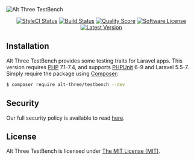![Alt Three TestBench](https://user-images.githubusercontent.com/2829600/71490850-0de16e00-2825-11ea-84ac-bf5c4bc80912.png)

<p align="center">
<a href="https://github.styleci.io/repos/47478560"><img src="https://github.styleci.io/repos/47478560/shield" alt="StyleCI Status"></img></a>
<a href="https://github.com/AltThree/TestBench/actions?query=workflow%3ATests"><img src="https://img.shields.io/github/workflow/status/AltThree/TestBench/Tests?style=flat-square" alt="Build Status"></img></a>
<a href="https://scrutinizer-ci.com/g/AltThree/TestBench"><img src="https://img.shields.io/scrutinizer/g/AltThree/TestBench.svg?style=flat-square" alt="Quality Score"></img></a>
<a href="LICENSE"><img src="https://img.shields.io/badge/license-MIT-brightgreen.svg?style=flat-square" alt="Software License"></img></a>
<a href="https://github.com/AltThree/TestBench/releases"><img src="https://img.shields.io/github/release/AltThree/TestBench.svg?style=flat-square" alt="Latest Version"></img></a>
</p>


## Installation

Alt Three TestBench provides some testing traits for Laravel apps. This version requires [PHP](https://php.net) 7.1-7.4, and supports [PHPUnit](https://phpunit.de/) 6-9 and Laravel 5.5-7. Simply require the package using [Composer](https://getcomposer.org):

```bash
$ composer require alt-three/testbench --dev
```


## Security

Our full security policy is available to read [here](https://github.com/AltThree/TestBench/security/policy).


## License

Alt Three TestBench is licensed under [The MIT License (MIT)](LICENSE).
